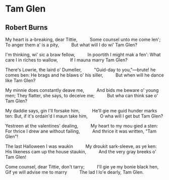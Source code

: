 # Tam Glen
## Robert Burns
My heart is a-breaking, dear Tittie,
         Some counsel unto me come len';
To anger them a' is a pity,
         But what will I do wi' Tam Glen?

I'm thinking, wi' sic a braw fellow,
         In poortith I might mak a fen':
What care I in riches to wallow,
         If I mauna marry Tam Glen?

There's Lowrie, the laird o' Dumeller,
         "Guid-day to you,"—brute! he comes ben:
He brags and he blaws o' his siller,
         But when will he dance like Tam Glen?

My minnie does constantly deave me,
         And bids me beware o' young men;
They flatter, she says, to deceive me;
         But wha can think sae o' Tam Glen?

My daddie says, gin I'll forsake him,
         He'll gie me guid hunder marks ten:
But, if it's ordain'd I maun take him,
         O wha will I get but Tam Glen?

Yestreen at the valentines' dealing,
         My heart to my mou gied a sten:
For thrice I drew ane without failing,
         And thrice it was written, "Tam Glen"!

The last Halloween I was waukin
         My droukit sark-sleeve, as ye ken:
His likeness cam up the house staukin,
         And the very gray breeks o' Tam Glen!

Come counsel, dear Tittie, don't tarry;
         I'll gie ye my bonie black hen,
Gif ye will advise me to marry
         The lad I lo'e dearly, Tam Glen.